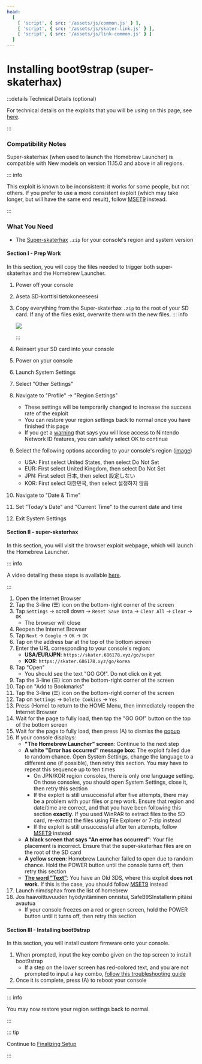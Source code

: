 ```yaml
---
head:
  [
    [ 'script', { src: '/assets/js/common.js' } ],
    [ 'script', { src: '/assets/js/skater-link.js' } ],
    [ 'script', { src: '/assets/js/link-common.js' } ]
  ]
---
```


# Installing boot9strap (super-skaterhax)

:::details Technical Details (optional)

For technical details on the exploits that you will be using on this page, see [here](https://github.com/zoogie/super-skaterhax).

:::

### Compatibility Notes

Super-skaterhax (when used to launch the Homebrew Launcher) is compatible with New models on version 11.15.0 and above in all regions.

::: info

This exploit is known to be inconsistent: it works for some people, but not others. If you prefer to use a more consistent exploit (which may take longer, but will have the same end result), follow [MSET9](installing-boot9strap-\(mset9\)) instead.

:::

### What You Need

- The [Super-skaterhax](https://skater.nintendohomebrew.com) `.zip` for your console's region and system version

#### Section I - Prep Work

In this section, you will copy the files needed to trigger both super-skaterhax and the Homebrew Launcher.

1. Power off your console

2. Aseta SD-korttisi tietokoneeseesi

3. Copy everything from the Super-skaterhax `.zip` to the root of your SD card. If any of the files exist, overwrite them with the new files.
    ::: info

    ![](/images/screenshots/skaterhax/skater-root-layout.png)

    :::

4. Reinsert your SD card into your console

5. Power on your console

6. Launch System Settings

7. Select "Other Settings"

8. Navigate to "Profile" -> "Region Settings"
    - These settings will be temporarily changed to increase the success rate of the exploit
    - You can restore your region settings back to normal once you have finished this page
    - If you get a [warning](/images/screenshots/skaterhax/country-change-notice.png) that says you will lose access to Nintendo Network ID features, you can safely select OK to continue

9. Select the following options according to your console's region ([image](/images/screenshots/skaterhax/skater-lang.png))
    - USA: First select United States, then select Do Not Set
    - EUR: First select United Kingdom, then select Do Not Set
    - JPN: First select 日本, then select 設定しない
    - KOR: First select 대한민국, then select 설정하지 않음

10. Navigate to "Date & Time"

11. Set "Today's Date" and "Current Time" to the current date and time

12. Exit System Settings

#### Section II - super-skaterhax

In this section, you will visit the browser exploit webpage, which will launch the Homebrew Launcher.

::: info

A video detailing these steps is available [here](https://www.youtube.com/watch?v=DEcZB72vJts).

:::

1. Open the Internet Browser
2. Tap the 3-line (☰) icon on the bottom-right corner of the screen
3. Tap `Settings` -> scroll down -> `Reset Save Data` -> `Clear All` -> `Clear` -> `OK`
    - The browser will close
4. Reopen the Internet Browser
5. Tap `Next` -> `Google` -> `OK` -> `OK`
6. Tap on the address bar at the top of the bottom screen
7. Enter the URL corresponding to your console's region:
    - **USA/EUR/JPN**: `https://skater.686178.xyz/go/super`
    - **KOR**: `https://skater.686178.xyz/go/korea`
8. Tap "Open"
    - You should see the text "GO GO!". Do not click on it yet
9. Tap the 3-line (☰) icon on the bottom-right corner of the screen
10. Tap on "Add to Bookmarks"
11. Tap the 3-line (☰) icon on the bottom-right corner of the screen
12. Tap on `Settings` -> `Delete Cookies` -> `Yes`
13. Press (Home) to return to the HOME Menu, then immediately reopen the Internet Browser
14. Wait for the page to fully load, then tap the "GO GO!" button on the top of the bottom screen
15. Wait for the page to fully load, then press (A) to dismiss the [popup](/images/screenshots/skaterhax/skater-popup.png)
16. If your console displays:
    - **"The Homebrew Launcher" screen**: Continue to the next step
    - **A white "Error has occurred" message box**: The exploit failed due to random chance. Open System Settings, change the language to a different one (if possible), then retry this section. You may have to repeat this sequence up to ten times
        - On JPN/KOR region consoles, there is only one language setting. On those consoles, you should open System Settings, close it, then retry this section
        - If the exploit is still unsuccessful after five attempts, there may be a problem with your files or prep work. Ensure that region and date/time are correct, and that you have been following this section **exactly**. If you used WinRAR to extract files to the SD card, re-extract the files using File Explorer or 7-zip instead
        - If the exploit is still unsuccessful after ten attempts, follow [MSET9](installing-boot9strap-\(mset9\)) instead
    - **A black screen that says "An error has occurred"**: Your file placement is incorrect. Ensure that the super-skaterhax files are on the root of the SD card
    - **A yellow screen**: Homebrew Launcher failed to open due to random chance. Hold the POWER button until the console turns off, then retry this section
    - **[The word "Text"](/images/screenshots/skaterhax/skater-old3ds.png)**: You have an Old 3DS, where this exploit **does not work**. If this is the case, you should follow [MSET9](installing-boot9strap-\(mset9\)) instead
17. Launch nimdsphax from the list of homebrew
18. Jos haavoittuvuuden hyödyntäminen onnistui, SafeB9SInstallerin pitäisi avautua
    - If your console freezes on a red or green screen, hold the POWER button until it turns off, then retry this section

#### Section III - Installing boot9strap

In this section, you will install custom firmware onto your console.

1. When prompted, input the key combo given on the top screen to install boot9strap
    - If a step on the lower screen has red-colored text, and you are not prompted to input a key combo, [follow this troubleshooting guide](troubleshooting-super-skaterhax)
2. Once it is complete, press (A) to reboot your console

<!--@include: ./_include/configure-luma3ds.md -->

<!--@include: ./_include/luma3ds-installed-note.md -->

___

::: info

You may now restore your region settings back to normal.

:::

::: tip

Continue to [Finalizing Setup](finalizing-setup)

:::
